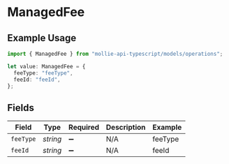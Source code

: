 # ManagedFee

## Example Usage

```typescript
import { ManagedFee } from "mollie-api-typescript/models/operations";

let value: ManagedFee = {
  feeType: "feeType",
  feeId: "feeId",
};
```

## Fields

| Field              | Type               | Required           | Description        | Example            |
| ------------------ | ------------------ | ------------------ | ------------------ | ------------------ |
| `feeType`          | *string*           | :heavy_minus_sign: | N/A                | feeType            |
| `feeId`            | *string*           | :heavy_minus_sign: | N/A                | feeId              |